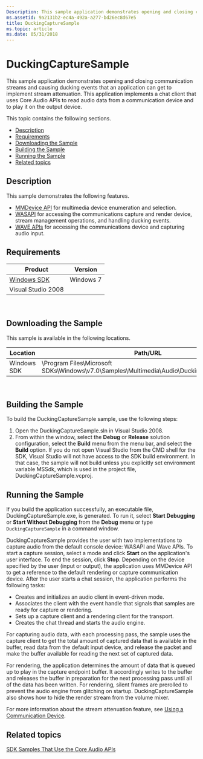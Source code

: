```yaml
---
Description: This sample application demonstrates opening and closing communication streams and causing ducking events that an application can get to implement stream attenuation.
ms.assetid: 9a2131b2-ec4a-492a-a277-bd26ec8d67e5
title: DuckingCaptureSample
ms.topic: article
ms.date: 05/31/2018
---
```


# DuckingCaptureSample

This sample application demonstrates opening and closing communication streams and causing ducking events that an application can get to implement stream attenuation. This application implements a chat client that uses Core Audio APIs to read audio data from a communication device and to play it on the output device.

This topic contains the following sections.

-   [Description](#description)
-   [Requirements](#requirements)
-   [Downloading the Sample](#downloading-the-sample)
-   [Building the Sample](#building-the-sample)
-   [Running the Sample](#running-the-sample)
-   [Related topics](#related-topics)

## Description

This sample demonstrates the following features.

-   [MMDevice API](mmdevice-api.md) for multimedia device enumeration and selection.
-   [WASAPI](wasapi.md) for accessing the communications capture and render device, stream management operations, and handling ducking events.
-   [WAVE APIs](/previous-versions//ms713499(v=vs.85)) for accessing the communications device and capturing audio input.

## Requirements



| Product                                                        | Version   |
|----------------------------------------------------------------|-----------|
| [Windows SDK](https://msdn.microsoft.com/windowsvista/bb980924.aspx) | Windows 7 |
| Visual Studio 2008                                             |           |



 

## Downloading the Sample

This sample is available in the following locations.



| Location    | Path/URL                                                                                              |
|-------------|-------------------------------------------------------------------------------------------------------|
| Windows SDK | \\Program Files\\Microsoft SDKs\\Windows\\v7.0\\Samples\\Multimedia\\Audio\\DuckingCaptureSample\\... |



 

## Building the Sample

To build the DuckingCaptureSample sample, use the following steps:

1.  Open the DuckingCaptureSample.sln in Visual Studio 2008.
2.  From within the window, select the **Debug** or **Release** solution configuration, select the **Build** menu from the menu bar, and select the **Build** option. If you do not open Visual Studio from the CMD shell for the SDK, Visual Studio will not have access to the SDK build environment. In that case, the sample will not build unless you explicitly set environment variable MSSdk, which is used in the project file, DuckingCaptureSample.vcproj.

## Running the Sample

If you build the application successfully, an executable file, DuckingCaptureSample.exe, is generated. To run it, select **Start Debugging** or **Start Without Debugging** from the **Debug** menu or type `DuckingCaptureSample` in a command window.

DuckingCaptureSample provides the user with two implementations to capture audio from the default console device: WASAPI and Wave APIs. To start a capture session, select a mode and click **Start** on the application's user interface. To end the session, click **Stop**. Depending on the device specified by the user (input or output), the application uses MMDevice API to get a reference to the default rendering or capture communication device. After the user starts a chat session, the application performs the following tasks:

-   Creates and initializes an audio client in event-driven mode.
-   Associates the client with the event handle that signals that samples are ready for capture or rendering.
-   Sets up a capture client and a rendering client for the transport.
-   Creates the chat thread and starts the audio engine.

For capturing audio data, with each processing pass, the sample uses the capture client to get the total amount of captured data that is available in the buffer, read data from the default input device, and release the packet and make the buffer available for reading the next set of captured data.

For rendering, the application determines the amount of data that is queued up to play in the capture endpoint buffer. It accordingly writes to the buffer and releases the buffer in preparation for the next processing pass until all of the data has been written. For rendering, silent frames are prerolled to prevent the audio engine from glitching on startup. DuckingCaptureSample also shows how to hide the render stream from the volume mixer.

For more information about the stream attenuation feature, see [Using a Communication Device](using-the-communication-device.md).

## Related topics

<dl> <dt>

[SDK Samples That Use the Core Audio APIs](sdk-samples-that-use-the-core-audio-apis.md)
</dt> </dl>

 

 